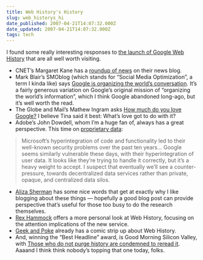 ```yaml
---
title: Web History's History
slug: web_historys_hi
date_published: 2007-04-21T14:07:32.000Z
date_updated: 2007-04-21T14:07:32.000Z
tags: tech
---
```


I found some really interesting responses to [the launch of Google Web History](http://www.dashes.com/anil/2007/04/20/google_web_hist) that are all well worth visiting.

- CNET’s Margaret Kane has a [roundup of news](http://news.com.com/8301-10784_3-9710855-7.html) on their news blog.
- Mark Blair’s SMOblog (which stands for “Social Media Optimization”, a term I kinda like) says [Google is organizing the world’s conversation](http://www.smoblog.com/google-social-media-supernetwork/). It’s a fairly generous variation on Google’s original mission of “organizing the world’s information”, which I think Google abandoned long-ago, but it’s well worth the read.
- The Globe and Mail’s Mathew Ingram asks [How much do you love Google?](http://www.mathewingram.com/work/2007/04/20/how-much-do-you-love-google/) I believe Tina said it best: What’s love got to do with it?
- Adobe’s John Dowdell, whom I’m a huge fan of, always has a great perspective. This time on [proprietary data](http://weblogs.macromedia.com/jd/archives/2007/04/proprietary_dat.cfm):

> Microsoft’s hyperintegration of code and functionality led to their well-known security problems over the past ten years… Google seems similarly vulnerable these days, with their hyperintegration of user data. It looks like they’re trying to handle it correctly, but it’s a heavy weight to accept. I suspect that eventually we’ll see a counter-pressure, towards decentralized data services rather than private, opaque, and centralized data silos.

- [Aliza Sherman](http://babyfruit.typepad.com/mediagirl/2007/04/anil_dash_googl.html) has some nice words that get at exactly why I like blogging about these things — hopefully a good blog post can provide perspective that’s useful for those too busy to do the research themselves.
- [Rex Hammock](http://www.rexblog.com/2007/04/19/16811/) offers a more personal look at Web History, focusing on the attention implications of the new service.
- [Geek and Poke](http://geekandpoke.typepad.com/geekandpoke/2007/04/google_web_hist.html) already has a comic strip up about Web History.
- And, winning the “Best Headline” award, is Good Morning Silicon Valley, with [Those who do not purge history are condemned to reread it](http://svextra.com/blogs/gmsv/2007/04/those_who_do_not_purge_history_are_condemned_to_reread_it.html). Aaaand I think think nobody’s topping that one today, folks.

